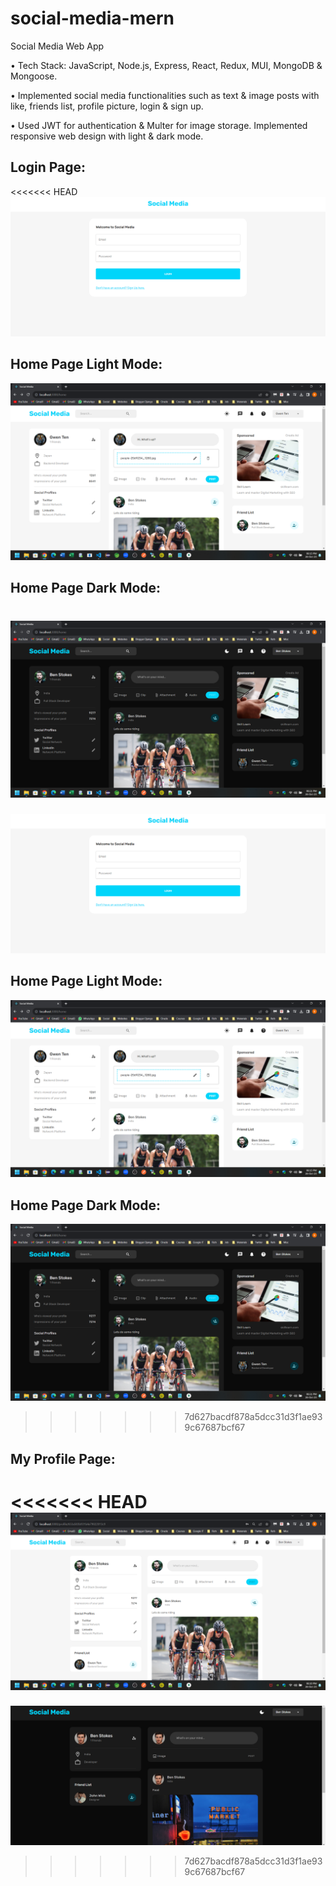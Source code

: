 # social-media-mern

Social Media Web App

• Tech Stack: JavaScript, Node.js, Express, React, Redux, MUI, MongoDB & Mongoose.

• Implemented social media functionalities such as text & image posts with like, friends list, profile picture, login & sign up.

• Used JWT for authentication & Multer for image storage. Implemented responsive web design with light & dark mode.

## Login Page:

<<<<<<< HEAD
![Alt Text](https://github.com/bbazwalt/social-media-mern/blob/main/screenshots/login-page.png)

## Home Page Light Mode:

![Alt Text](https://github.com/bbazwalt/social-media-mern/blob/main/screenshots/home-page-light-mode.png)

## Home Page Dark Mode:

![Alt Text](https://github.com/bbazwalt/social-media-mern/blob/main/screenshots/home-page-dark-mode.png)
=======
![Login Page](https://github.com/bbazwalt/social-media-mern/blob/main/screenshots/login-page.png)

## Home Page Light Mode:

![Home Page Light Mode](https://github.com/bbazwalt/social-media-mern/blob/main/screenshots/home-page-light-mode.png)

## Home Page Dark Mode:

![Home Page Dark Mode](https://github.com/bbazwalt/social-media-mern/blob/main/screenshots/home-page-dark-mode.png)
>>>>>>> 7d627bacdf878a5dcc31d3f1ae939c67687bcf67

## My Profile Page:

<<<<<<< HEAD
![Alt Text](https://github.com/bbazwalt/social-media-mern/blob/main/screenshots/profile-page.png)
=======
![My Profile Page](https://github.com/bbazwalt/social-media-mern/blob/main/screenshots/my-profile-page.png)
>>>>>>> 7d627bacdf878a5dcc31d3f1ae939c67687bcf67
